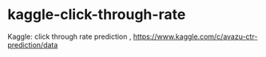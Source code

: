 # kaggle-click-through-rate
Kaggle: click through rate prediction , https://www.kaggle.com/c/avazu-ctr-prediction/data
